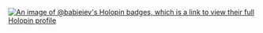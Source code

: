 [![An image of @babieiev's Holopin badges, which is a link to view their full Holopin profile](https://holopin.me/babieiev)](https://holopin.io/@babieiev)
